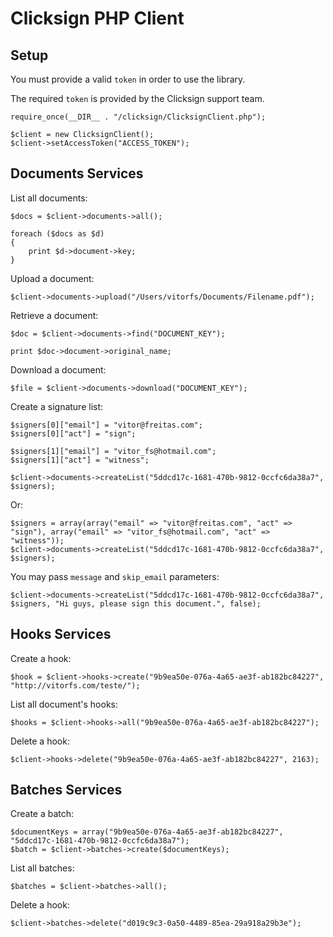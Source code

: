 # Clicksign PHP Client

## Setup

You must provide a valid `token` in order to use the library.

The required `token` is provided by the Clicksign support team.

```
require_once(__DIR__ . "/clicksign/ClicksignClient.php");

$client = new ClicksignClient();
$client->setAccessToken("ACCESS_TOKEN");
```

## Documents Services

List all documents:

```
$docs = $client->documents->all();

foreach ($docs as $d)
{
    print $d->document->key;
}
```

Upload a document:

```
$client->documents->upload("/Users/vitorfs/Documents/Filename.pdf");
```

Retrieve a document:

```
$doc = $client->documents->find("DOCUMENT_KEY");

print $doc->document->original_name;
```

Download a document:

```
$file = $client->documents->download("DOCUMENT_KEY");
```

Create a signature list:

```
$signers[0]["email"] = "vitor@freitas.com";
$signers[0]["act"] = "sign";

$signers[1]["email"] = "vitor_fs@hotmail.com";
$signers[1]["act"] = "witness";

$client->documents->createList("5ddcd17c-1681-470b-9812-0ccfc6da38a7", $signers);
```

Or:

```
$signers = array(array("email" => "vitor@freitas.com", "act" => "sign"), array("email" => "vitor_fs@hotmail.com", "act" => "witness"));
$client->documents->createList("5ddcd17c-1681-470b-9812-0ccfc6da38a7", $signers);
```

You may pass `message` and `skip_email` parameters:

```
$client->documents->createList("5ddcd17c-1681-470b-9812-0ccfc6da38a7", $signers, "Hi guys, please sign this document.", false);
```

## Hooks Services

Create a hook:

```
$hook = $client->hooks->create("9b9ea50e-076a-4a65-ae3f-ab182bc84227", "http://vitorfs.com/teste/");
```

List all document's hooks:

```
$hooks = $client->hooks->all("9b9ea50e-076a-4a65-ae3f-ab182bc84227");
```

Delete a hook:

```
$client->hooks->delete("9b9ea50e-076a-4a65-ae3f-ab182bc84227", 2163);
```

## Batches Services

Create a batch:

```
$documentKeys = array("9b9ea50e-076a-4a65-ae3f-ab182bc84227", "5ddcd17c-1681-470b-9812-0ccfc6da38a7");
$batch = $client->batches->create($documentKeys);
```

List all batches:

```
$batches = $client->batches->all();
```

Delete a hook:

```
$client->batches->delete("d019c9c3-0a50-4489-85ea-29a918a29b3e");
```
